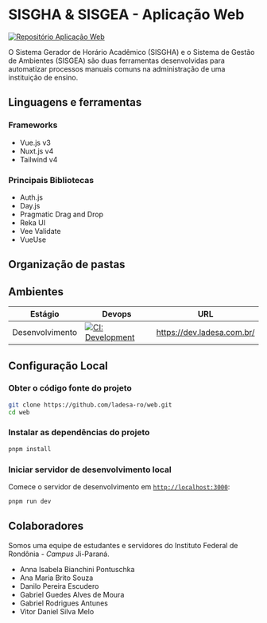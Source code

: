 # SISGHA & SISGEA - Aplicação Web

[![Repositório Aplicação Web][github-web-application-icon]][github-web-application-href]

O Sistema Gerador de Horário Acadêmico (SISGHA) e o Sistema de Gestão de Ambientes (SISGEA) são duas ferramentas desenvolvidas para automatizar processos manuais comuns na administração de uma instituição de ensino.

<!-- desenvolver mais sobre os dois sistemas -->

## Linguagens e ferramentas

### Frameworks
- Vue.js v3
- Nuxt.js v4
- Tailwind v4

### Principais Bibliotecas
- Auth.js
- Day.js
- Pragmatic Drag and Drop
- Reka UI
- Vee Validate
- VueUse

## Organização de pastas

<!-- seção pendente -->

## Ambientes

| Estágio         | Devops                                                      | URL                          |
| --------------- | ----------------------------------------------------------- | ---------------------------- |
| Desenvolvimento | [![CI: Development][action-ci-dev-src]][action-ci-dev-href] | <https://dev.ladesa.com.br/> |

## Configuração Local

### Obter o código fonte do projeto

```bash
git clone https://github.com/ladesa-ro/web.git
cd web
```

### Instalar as dependências do projeto

```bash
pnpm install
```

### Iniciar servidor de desenvolvimento local

Comece o servidor de desenvolvimento em [`http://localhost:3000`](http://localhost:3000):

```bash
pnpm run dev
```

## Colaboradores
Somos uma equipe de estudantes e servidores do Instituto Federal de Rondônia - _Campus_ Ji-Paraná.
- Anna Isabela Bianchini Pontuschka
- Ana Maria Brito Souza
- Danilo Pereira Escudero
- Gabriel Guedes Alves de Moura
- Gabriel Rodrigues Antunes
- Vitor Daniel Silva Melo

<!-- Badges -->

<!-- Badges / GitHub -->

[github-web-application-icon]: https://img.shields.io/badge/GitHub-Web-black?style=for-the-badge&logo=GitHub&logoColor=white&labelColor=black&color=white
[github-web-application-href]: https://github.com/ladesa-ro/web

<!-- Badges / Actions / Production  -->

[action-ci-prod-src]: https://img.shields.io/github/actions/workflow/status/ladesa-ro/web/ci-cd.yml?style=flat&logo=github&logoColor=white&label=CI@production&branch=production&labelColor=18181B
[action-ci-prod-href]: https://github.com/ladesa-ro/web/actions/workflows/ci-cd.yml?query=branch%3Aproduction

<!-- Badges / Actions / Development  -->

[action-ci-dev-src]: https://img.shields.io/github/actions/workflow/status/ladesa-ro/web/ci-cd.yml?style=flat&logo=github&logoColor=white&label=CI@development&branch=main&labelColor=18181B
[action-ci-dev-href]: https://github.com/ladesa-ro/web/actions/workflows/ci-cd.yml?query=branch%3Amain

<!-- #endregion conteudo -->

